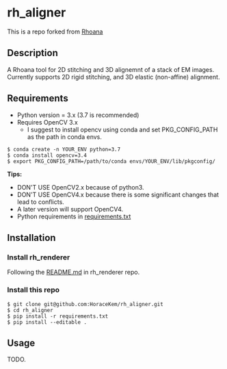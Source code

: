 # rh_aligner
This is a repo forked from [Rhoana](https://github.com/Rhoana/rh_aligner)
## Description
A Rhoana tool for 2D stitching and 3D alignemnt of a stack of EM images.
Currently supports 2D rigid stitching, and 3D elastic (non-affine) alignment.

## Requirements
- Python version = 3.x (3.7 is recommended)
- Requires OpenCV 3.x 
   - I suggest to install opencv using conda and set PKG_CONFIG_PATH as the path in conda envs.
```
$ conda create -n YOUR_ENV python=3.7
$ conda install opencv=3.4
$ export PKG_CONFIG_PATH=/path/to/conda envs/YOUR_ENV/lib/pkgconfig/
```
**Tips:**
   - DON'T USE OpenCV2.x because of python3.
   - DON'T USE OpenCV4.x because there is some significant changes that lead to conflicts.
   - A later version will support OpenCV4.  
- Python requirements in [requirements.txt](requirements.txt)

## Installation
### Install rh_renderer
Following the [README.md](https://github.com/HoraceKem/rh_renderer) in rh_renderer repo.
### Install this repo
```
$ git clone git@github.com:HoraceKem/rh_aligner.git
$ cd rh_aligner
$ pip install -r requirements.txt
$ pip install --editable .
```

## Usage

TODO.

